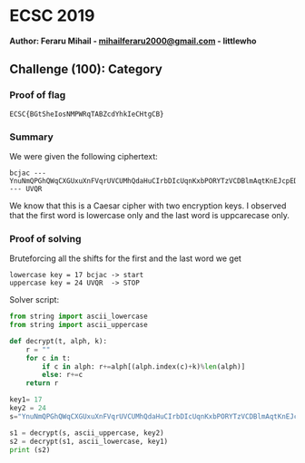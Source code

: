 # ECSC 2019
**Author: Feraru Mihail - mihailferaru2000@gmail.com - littlewho**

## Challenge (100): Category

### Proof of flag
```
ECSC{BGtSheIosNMPWRqTABZcdYhkIeCHtgCB}
```

### Summary
We were given the following ciphertext:
```
bcjac --- YnuNmQPGhQWqCXGUxuXnFVqrUVCUMhQdaHuCIrbDIcUqnKxbPORYTzVCDBlmAqtKnEJcpED --- UVQR
```
We know that this is a Caesar cipher with two encryption keys. I observed that the first word is lowercase only and the last word is uppcarecase only. 

### Proof of solving
Bruteforcing all the shifts for the first and the last word we get
```
lowercase key = 17 bcjac -> start
uppercase key = 24 UVQR  -> STOP
```
Solver script:
```python
from string import ascii_lowercase
from string import ascii_uppercase

def decrypt(t, alph, k):
    r = ""
    for c in t:
        if c in alph: r+=alph[(alph.index(c)+k)%len(alph)]
        else: r+=c
    return r

key1= 17
key2 = 24
s="YnuNmQPGhQWqCXGUxuXnFVqrUVCUMhQdaHuCIrbDIcUqnKxbPORYTzVCDBlmAqtKnEJcpED"

s1 = decrypt(s, ascii_uppercase, key2)
s2 = decrypt(s1, ascii_lowercase, key1)
print (s2)
```
